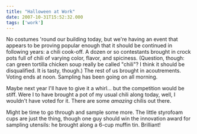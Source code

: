 ```yaml
---
title: "Halloween at Work"
date: 2007-10-31T15:52:32.000
tags: ['work']
---
```


No costumes 'round our building today, but we're having an event that appears to be proving popular enough that it should be continued in following years: a chili cook-off. A dozen or so contestants brought in crock pots full of chili of varying color, flavor, and spiciness. (Question, though: can green tortilla chicken soup really be called "chili"? I think it should be disqualified. It is tasty, though.) The rest of us brought in acoutrements. Voting ends at noon. Sampling has been going on all morning.

Maybe next year I'll have to give it a whirl... but the competition would be stiff. Were I to have brought a pot of my usual chili along today, well, I wouldn't have voted for it. There are some _amazing_ chilis out there.

Might be time to go through and sample some more. The little styrofoam cups are just the thing, though one guy should win the innovation award for sampling utensils: he brought along a 6-cup muffin tin. Brilliant!
